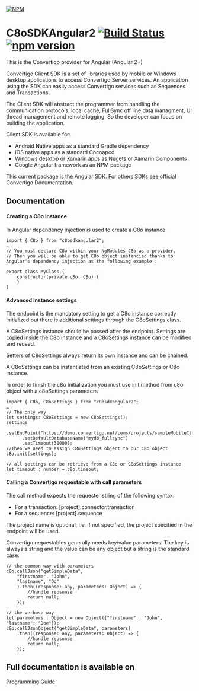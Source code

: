 [![NPM](https://nodei.co/npm/c8osdkangular2.png?downloads=true&downloadRank=true&stars=true)](https://nodei.co/npm/c8osdkangular2/)
# C8oSDKAngular2  [![Build Status](https://travis-ci.org/convertigo/C8oSDKAngular2.svg?branch=master)](https://travis-ci.org/convertigo/C8oSDKAngular2.svg?branch=master) [![npm version](https://img.shields.io/npm/v/c8osdkangular2.svg)](https://www.npmjs.com/package/c8osdkangular2)
This is the Convertigo provider for Angular (Angular 2+)

Convertigo Client SDK is a set of libraries used by mobile or Windows desktop applications to access Convertigo Server services. An application using the SDK can easily access Convertigo services such as Sequences and Transactions.

The Client SDK will abstract the programmer from handling the communication protocols, local cache, FullSync off line data managment, UI thread management and remote logging. So the developer can focus on building the application.

Client SDK is available for:
* Android Native apps as a standard Gradle dependency
* iOS native apps as a standard Cocoapod
* Windows desktop or Xamarin apps as Nugets or Xamarin Components
* Google Angular framework as an NPM package

This current package is the Angular SDK. For others SDKs see official Convertigo Documentation.

## Documentation ##

#### Creating a C8o instance ####

In Angular dependency injection is used to create a C8o instance

    import { C8o } from "c8osdkangular2";
    …
    // You must declare C8o within your NgModules C8o as a provider.
    // Then you will be able to get C8o object instancied thanks to Angular's dependency injection as the following example :
    
    export class MyClass {
        constructor(private c8o: C8o) {
        }
    }


#### Advanced instance settings ####
 The endpoint is the mandatory setting to get a C8o instance correctly initialized but there is additional settings through the C8oSettings class.

A C8oSettings instance should be passed after the endpoint. Settings are copied inside the C8o instance and a C8oSettings instance can be modified and reused.

Setters of C8oSettings always return its own instance and can be chained.

A C8oSettings can be instantiated from an existing C8oSettings or C8o instance.

In order to finish the c8o initialization you must use init method from c8o object with a c8oSettings parameters

    import { C8o, C8oSettings } from "c8osdkangular2";
    …
    // The only way
    let settings: C8oSettings = new C8oSettings();
    settings
          .setEndPoint("https://demo.convertigo.net/cems/projects/sampleMobileCtfGallery")
          .setDefaultDatabaseName("mydb_fullsync")
          .setTimeout(30000);
    //Then we need to assign C8oSettings object to our C8o object
    c8o.init(settings);
    
    // all settings can be retrieve from a C8o or C8oSettings instance
    let timeout : number = c8o.timeout;

#### Calling a Convertigo requestable with call parameters ####

The call method expects the requester string of the following syntax:
* For a transaction: [project].connector.transaction
* For a sequence: [project].sequence

The project name is optional, i.e. if not specified, the project specified in the endpoint will be used.

Convertigo requestables generally needs key/value parameters. The key is always a string and the value can be any object but a string is the standard case.

    // the common way with parameters
    c8o.callJson("getSimpleData",
        "firstname", "John",
        "lastname", "Do"
        ).then((response: any, parameters: Object) => {
            //handle repsonse
            return null;
        });
    
    // the verbose way
    let parameters : Object = new Object({"firstname" : "John", "lastname": "Doe"});
    c8o.callJsonObject("getSimpleData", parameters)
        .then((response: any, parameters: Object) => {
            //handle repsonse
            return null;
        });


## Full documentation is available on ##

[Programming Guide](https://www.convertigo.com/document/convertigo-client-sdk/programming-guide/)